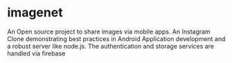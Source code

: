 # imagenet
An Open source project to share images via mobile apps. An Instagram Clone demonstrating best practices in Android Application development and a robust server like node.js. The authentication and storage services are handled via firebase
